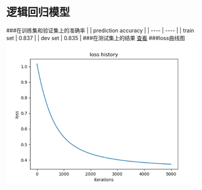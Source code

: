 # 逻辑回归模型

###在训练集和验证集上的准确率
|     | prediction accuracy  |
|  ----  | ----  |
| train set  | 0.837 |
| dev set  | 0.835 |
###在测试集上的结果
[查看](https://raw.githubusercontent.com/Zhanghyi/logistic_regression/main/output/testset.json)
###loss曲线图
![loss曲线图](https://github.com/Zhanghyi/logistic_regression/blob/main/output/loss%20history.png?raw=true "loss曲线图")
